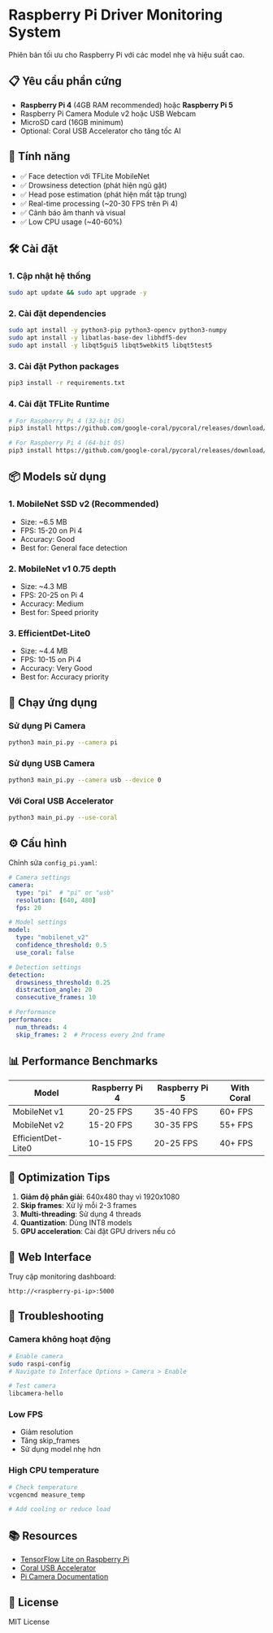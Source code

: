 # Raspberry Pi Driver Monitoring System

Phiên bản tối ưu cho Raspberry Pi với các model nhẹ và hiệu suất cao.

## 📋 Yêu cầu phần cứng

- **Raspberry Pi 4** (4GB RAM recommended) hoặc **Raspberry Pi 5**
- Raspberry Pi Camera Module v2 hoặc USB Webcam
- MicroSD card (16GB minimum)
- Optional: Coral USB Accelerator cho tăng tốc AI

## 🚀 Tính năng

- ✅ Face detection với TFLite MobileNet
- ✅ Drowsiness detection (phát hiện ngủ gật)
- ✅ Head pose estimation (phát hiện mất tập trung)
- ✅ Real-time processing (~20-30 FPS trên Pi 4)
- ✅ Cảnh báo âm thanh và visual
- ✅ Low CPU usage (~40-60%)

## 🛠️ Cài đặt

### 1. Cập nhật hệ thống
```bash
sudo apt update && sudo apt upgrade -y
```

### 2. Cài đặt dependencies
```bash
sudo apt install -y python3-pip python3-opencv python3-numpy
sudo apt install -y libatlas-base-dev libhdf5-dev
sudo apt install -y libqt5gui5 libqt5webkit5 libqt5test5
```

### 3. Cài đặt Python packages
```bash
pip3 install -r requirements.txt
```

### 4. Cài đặt TFLite Runtime
```bash
# For Raspberry Pi 4 (32-bit OS)
pip3 install https://github.com/google-coral/pycoral/releases/download/v2.0.0/tflite_runtime-2.5.0.post1-cp39-cp39-linux_armv7l.whl

# For Raspberry Pi 4 (64-bit OS)
pip3 install https://github.com/google-coral/pycoral/releases/download/v2.0.0/tflite_runtime-2.5.0.post1-cp39-cp39-linux_aarch64.whl
```

## 📦 Models sử dụng

### 1. **MobileNet SSD v2 (Recommended)**
- Size: ~6.5 MB
- FPS: 15-20 on Pi 4
- Accuracy: Good
- Best for: General face detection

### 2. **MobileNet v1 0.75 depth**
- Size: ~4.3 MB
- FPS: 20-25 on Pi 4
- Accuracy: Medium
- Best for: Speed priority

### 3. **EfficientDet-Lite0**
- Size: ~4.4 MB
- FPS: 10-15 on Pi 4
- Accuracy: Very Good
- Best for: Accuracy priority

## 🏃 Chạy ứng dụng

### Sử dụng Pi Camera
```bash
python3 main_pi.py --camera pi
```

### Sử dụng USB Camera
```bash
python3 main_pi.py --camera usb --device 0
```

### Với Coral USB Accelerator
```bash
python3 main_pi.py --use-coral
```

## ⚙️ Cấu hình

Chỉnh sửa `config_pi.yaml`:

```yaml
# Camera settings
camera:
  type: "pi"  # "pi" or "usb"
  resolution: [640, 480]
  fps: 20

# Model settings
model:
  type: "mobilenet_v2"
  confidence_threshold: 0.5
  use_coral: false

# Detection settings
detection:
  drowsiness_threshold: 0.25
  distraction_angle: 20
  consecutive_frames: 10

# Performance
performance:
  num_threads: 4
  skip_frames: 2  # Process every 2nd frame
```

## 📊 Performance Benchmarks

| Model | Raspberry Pi 4 | Raspberry Pi 5 | With Coral |
|-------|---------------|---------------|------------|
| MobileNet v1 | 20-25 FPS | 35-40 FPS | 60+ FPS |
| MobileNet v2 | 15-20 FPS | 30-35 FPS | 55+ FPS |
| EfficientDet-Lite0 | 10-15 FPS | 20-25 FPS | 40+ FPS |

## 🔧 Optimization Tips

1. **Giảm độ phân giải**: 640x480 thay vì 1920x1080
2. **Skip frames**: Xử lý mỗi 2-3 frames
3. **Multi-threading**: Sử dụng 4 threads
4. **Quantization**: Dùng INT8 models
5. **GPU acceleration**: Cài đặt GPU drivers nếu có

## 📱 Web Interface

Truy cập monitoring dashboard:
```
http://<raspberry-pi-ip>:5000
```

## 🐛 Troubleshooting

### Camera không hoạt động
```bash
# Enable camera
sudo raspi-config
# Navigate to Interface Options > Camera > Enable

# Test camera
libcamera-hello
```

### Low FPS
- Giảm resolution
- Tăng skip_frames
- Sử dụng model nhẹ hơn

### High CPU temperature
```bash
# Check temperature
vcgencmd measure_temp

# Add cooling or reduce load
```

## 📚 Resources

- [TensorFlow Lite on Raspberry Pi](https://www.tensorflow.org/lite/guide/python)
- [Coral USB Accelerator](https://coral.ai/products/accelerator)
- [Pi Camera Documentation](https://www.raspberrypi.com/documentation/accessories/camera.html)

## 📄 License

MIT License